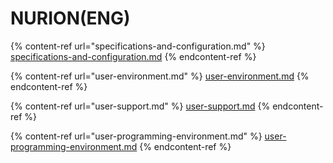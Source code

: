 # NURION(ENG)

{% content-ref url="specifications-and-configuration.md" %}
[specifications-and-configuration.md](specifications-and-configuration.md)
{% endcontent-ref %}

{% content-ref url="user-environment.md" %}
[user-environment.md](user-environment.md)
{% endcontent-ref %}

{% content-ref url="user-support.md" %}
[user-support.md](user-support.md)
{% endcontent-ref %}

{% content-ref url="user-programming-environment.md" %}
[user-programming-environment.md](user-programming-environment.md)
{% endcontent-ref %}
